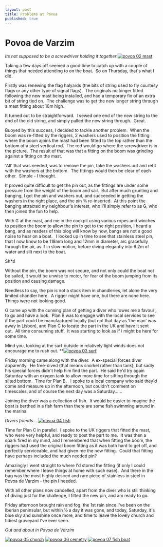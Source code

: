 ```yaml
---
layout: post
title: Problems at Povoa
published: true
---
```


# Povoa de Varzim

*Its not supposed to be a screwdriver holding it together* [![povoa 02 mast]({{site.baseurl}}/assets/povoa-02-mast.jpg)](http://digicasts.org/whiteangel/2012/12/problems-at-povoa/povoa-02-mast/)

Taking a few days off seemed a good time to catch up with a couple of things that needed attending to on the boat.  So on Thursday, that's what I did.

Firstly was renewing the flag halyards (the bits of string used to fly courtesy flags or any other type of signal flags).  The originals no longer fitted following the new mast being installed, and had a temporary fix of an extra bit of string tied on.  The challenge was to get the new longer string through a mast fitting about 10m high.

It turned out to be straightforward.  I sewed one end of the new string to the end of the old string, and simply pulled the new string through.  Great.

Buoyed by this success, I decided to tackle another problem.  When the boom was re-fitted by the riggers, 2 washers used to position the fitting where the boom ajoins the mast had been fitted to the top rather than the bottom of a steel vertical rod.  The rod would go where the screwdriver is in the picture.  The result of that was that a fitting on the boom was grinding against a fitting on the mast.

'All' that was needed, was to remove the pin, take the washers out and refit with the washers at the bottom.  The fittings would then be clear of each other.  Simple - I thought.

It proved quite difficult to get the pin out, as the fittings are under some pressure from the weight of the boom and sail.  But after much grunting and banging, I got the pin and washers out, and succeeded in getting the washers in the right place, and the pin ¾ re-inserted.  At this point the banging attracted my neighbour's interest, who I'll simply refer to as G, who then joined the fun to help.

With G at the mast, and me in the cockpit using various ropes and winches to position the boom to allow the pin to get to the right position, I heard a bang, and as readers of this blog will know by now, bangs are not a good noise to hear on a boat.   I looked up in time to see that stainless steel pin, that I now know to be 118mm long and 12mm in diameter, arc gracefully through the air, as if in slow motion, before diving elegantly into 6.2m of water and silt next to the boat.

Sh\*t!

Without the pin, the boom was not secure, and not only could the boat not be sailed, it would be unwise to motor, for fear of the boom jumping from its position and causing damage.

Needless to say, the pin is not a stock item in chandleries, let alone the very limited chandler here.  A rigger might have one, but there are none here.  Things were not looking good.

G came up with the cunning plan of getting a diver who 'owes me a favour', to go and have a look.  Plan B was to engage with the local services to see if the part could be manufactured locally (but not that day as 'the man' was away in Lisbon), and Plan C to locate the part in the UK and have it sent out.  All time consuming stuff.  It was starting to look as if I might be here for some time.

Mind you, looking at the surf outside in relatively light winds does not encourage me to rush out. **[![povoa 03 surf]({{site.baseurl}}/assets/povoa-03-surf.jpg)](http://digicasts.org/whiteangel/2012/12/problems-at-povoa/povoa-03-surf/)

Friday morning came along with the diver.  A ex-special forces diver apparently.  He free-dived (that means snorkel rather than tank), but sadly his special forces didn't help him find the part.  He said he'd try again Saturday with an oxygen tank to allow more time for sifting through the silted bottom.  Time for Plan B.   I spoke to a local company who said they'd come and measure up in the afternoon, but couldn't comment on timescales, and of course the next day was a Saturday......

Joining the diver was a collection of fish.  It would be easier to imagine the boat is berthed in a fish farm than there are some fish swimming around in the marina.

*Divers friends...* [![povoa 04 fish]({{site.baseurl}}/assets/povoa-04-fish.jpg)](http://digicasts.org/whiteangel/2012/12/problems-at-povoa/povoa-04-fish/)

Time for Plan C in parallel.  I spoke to the UK riggers that fitted the mast, who were very helpful, and ready to post the part to me.  It was then a spark fired in my mind, and I remembered that when fitting the boom, the riggers had used the original boom fitting as it was both hard to get off, and perfectly serviceable, and had given me the new fitting.  Could that fitting have perhaps included the much needed pin?

Amazingly I went straight to where I'd stored the fitting (if only I could remember where I leave things at home with such ease).  And there in the bag was the most highly desired and rare piece of stainless in steel in Povoa de Varzim - the pin I needed.

With all other plans now cancelled, apart from the diver who is still thinking of diving just for the challenge, I fitted the new pin, and am ready to go.

Friday afternoon brought rain and fog, the 1st rain since i've been on the Iberian peninsular, but within ½ a day it was gone, and today, Saturday, it's blue sky and sunshine once more, and time to leave the lovely church and tidiest graveyard I've ever seen.

*Out and about in Povoa de Varzim*

[![povoa 05 church]({{site.baseurl}}/assets/povoa-05-church.jpg)](http://digicasts.org/whiteangel/2012/12/problems-at-povoa/povoa-05-church/) [![povoa 06 cemetry]({{site.baseurl}}/assets/povoa-06-cemetry.jpg)](http://digicasts.org/whiteangel/2012/12/problems-at-povoa/povoa-06-cemetry/) [![povoa 07 fish boat]({{site.baseurl}}/assets/povoa-07-fish-boat.jpg)](http://digicasts.org/whiteangel/2012/12/problems-at-povoa/povoa-07-fish-boat/)
